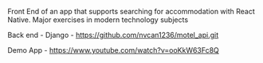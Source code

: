 Front End of an app that supports searching for accommodation with React Native. Major exercises in modern technology subjects

Back end - Django - https://github.com/nvcan1236/motel_api.git

Demo App - https://www.youtube.com/watch?v=ooKkW63Fc8Q

